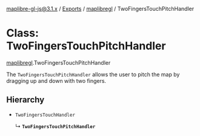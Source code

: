 [maplibre-gl-js@3.1.x](../README.md) / [Exports](../modules.md) / [maplibregl](../modules/maplibregl.md) / TwoFingersTouchPitchHandler

# Class: TwoFingersTouchPitchHandler

[maplibregl](../modules/maplibregl.md).TwoFingersTouchPitchHandler

The `TwoFingersTouchPitchHandler` allows the user to pitch the map by dragging up and down with two fingers.

## Hierarchy

- `TwoFingersTouchHandler`

  ↳ **`TwoFingersTouchPitchHandler`**
